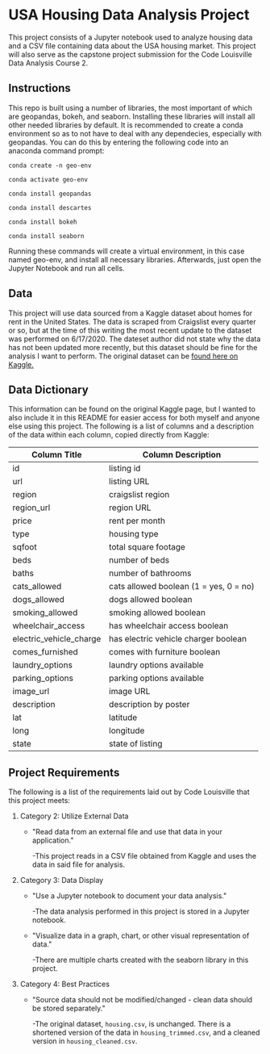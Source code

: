 # USA Housing Data Analysis Project

This project consists of a Jupyter notebook used to analyze housing data and a CSV file containing data about the USA housing market. This project will also serve as the capstone project submission for the Code Louisville Data Analysis Course 2.

## Instructions

This repo is built using a number of libraries, the most important of which are geopandas, bokeh, and seaborn. Installing these libraries will install all other needed libraries by default. It is recommended to create a conda environment so as to not have to deal with any dependecies, especially with geopandas. You can do this by entering the following code into an anaconda command prompt:

`conda create -n geo-env`

`conda activate geo-env`

`conda install geopandas`

`conda install descartes`

`conda install bokeh`

`conda install seaborn`

Running these commands will create a virtual environment, in this case named geo-env, and install all necessary libraries. Afterwards, just open the Jupyter Notebook and run all cells.

## Data

This project will use data sourced from a Kaggle dataset about homes for rent in the United States. The data is scraped from Craigslist every quarter or so, but at the time of this writing the most recent update to the dataset was performed on 6/17/2020. The dateset author did not state why the data has not been updated more recently, but this dataset should be fine for the analysis I want to perform. The original dataset can be [found here on Kaggle.](https://www.kaggle.com/austinreese/usa-housing-listings)

## Data Dictionary

This information can be found on the original Kaggle page, but I wanted to also include it in this README for easier access for both myself and anyone else using this project. The following is a list of columns and a description of the data within each column, copied directly from Kaggle:

| Column Title | Column Description|
|-----|-----|
|id | listing id|
|url | listing URL|
|region | craigslist region|
|region_url | region URL|
|price | rent per month|
|type | housing type|
|sqfoot | total square footage|
|beds | number of beds|
|baths | number of bathrooms|
|cats_allowed | cats allowed boolean (1 = yes, 0 = no)|
|dogs_allowed | dogs allowed boolean|
|smoking_allowed | smoking allowed boolean|
|wheelchair_access | has wheelchair access boolean|
|electric_vehicle_charge | has electric vehicle charger boolean|
|comes_furnished | comes with furniture boolean|
|laundry_options | laundry options available|
|parking_options | parking options available|
|image_url | image URL|
|description | description by poster|
|lat | latitude|
|long | longitude|
|state | state of listing|

## Project Requirements

The following is a list of the requirements laid out by Code Louisville that this project meets:

1. Category 2: Utilize External Data
    * "Read data from an external file and use that data in your application."
        
        -This project reads in a CSV file obtained from Kaggle and uses the data in said file for analysis.
2. Category 3: Data Display
    * "Use a Jupyter notebook to document your data analysis."
        
        -The data analysis performed in this project is stored in a Jupyter notebook.
    * "Visualize data in a graph, chart, or other visual representation of data."
    
        -There are multiple charts created with the seaborn library in this project.
3. Category 4: Best Practices
    * "Source data should not be modified/changed - clean data should be stored separately."
        
        -The original dataset, `housing.csv`, is unchanged. There is a shortened version of the data in `housing_trimmed.csv`, and a cleaned version in `housing_cleaned.csv`.